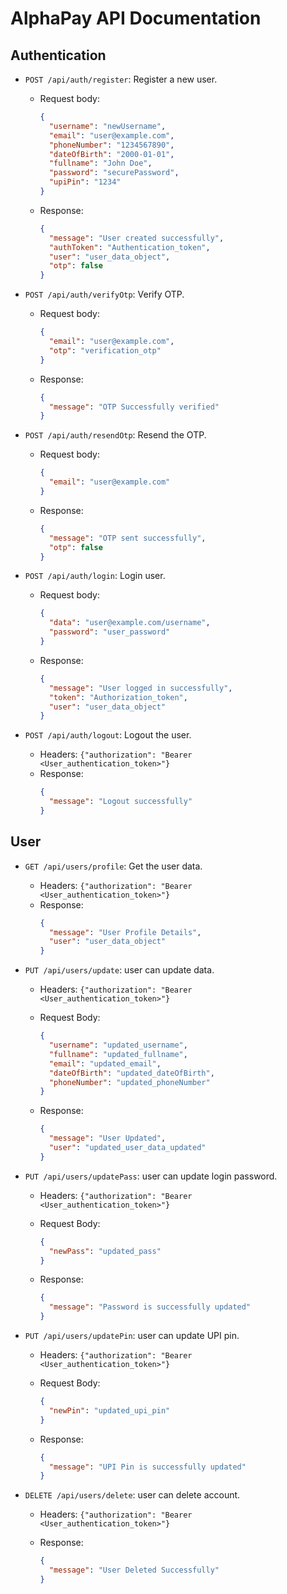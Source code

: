 # AlphaPay API Documentation

## Authentication

- `POST /api/auth/register`: Register a new user.

  - Request body:
    ```json
    {
      "username": "newUsername",
      "email": "user@example.com",
      "phoneNumber": "1234567890",
      "dateOfBirth": "2000-01-01",
      "fullname": "John Doe",
      "password": "securePassword",
      "upiPin": "1234"
    }
    ```
  - Response:
    ```json
    {
      "message": "User created successfully",
      "authToken": "Authentication_token",
      "user": "user_data_object",
      "otp": false
    }
    ```

- `POST /api/auth/verifyOtp`: Verify OTP.

  - Request body:
    ```json
    {
      "email": "user@example.com",
      "otp": "verification_otp"
    }
    ```
  - Response:
    ```json
    {
      "message": "OTP Successfully verified"
    }
    ```

- `POST /api/auth/resendOtp`: Resend the OTP.

  - Request body:
    ```json
    {
      "email": "user@example.com"
    }
    ```
  - Response:
    ```json
    {
      "message": "OTP sent successfully",
      "otp": false
    }
    ```

- `POST /api/auth/login`: Login user.

  - Request body:
    ```json
    {
      "data": "user@example.com/username",
      "password": "user_password"
    }
    ```
  - Response:
    ```json
    {
      "message": "User logged in successfully",
      "token": "Authorization_token",
      "user": "user_data_object"
    }
    ```

- `POST /api/auth/logout`: Logout the user.

  - Headers:
    `{"authorization": "Bearer <User_authentication_token>"}`
  - Response:
    ```json
    {
      "message": "Logout successfully"
    }
    ```

## User

- `GET /api/users/profile`: Get the user data.

  - Headers:
    `{"authorization": "Bearer <User_authentication_token>"}`
  - Response:
    ```json
    {
      "message": "User Profile Details",
      "user": "user_data_object"
    }
    ```

- `PUT /api/users/update`: user can update data.

  - Headers:
    `{"authorization": "Bearer <User_authentication_token>"}`
  - Request Body:

    ```json
    {
      "username": "updated_username",
      "fullname": "updated_fullname",
      "email": "updated_email",
      "dateOfBirth": "updated_dateOfBirth",
      "phoneNumber": "updated_phoneNumber"
    }
    ```

  - Response:
    ```json
    {
      "message": "User Updated",
      "user": "updated_user_data_updated"
    }
    ```

- `PUT /api/users/updatePass`: user can update login password.

  - Headers:
    `{"authorization": "Bearer <User_authentication_token>"}`
  - Request Body:

    ```json
    {
      "newPass": "updated_pass"
    }
    ```

  - Response:
    ```json
    {
      "message": "Password is successfully updated"
    }
    ```

- `PUT /api/users/updatePin`: user can update UPI pin.

  - Headers:
    `{"authorization": "Bearer <User_authentication_token>"}`
  - Request Body:

    ```json
    {
      "newPin": "updated_upi_pin"
    }
    ```

  - Response:
    ```json
    {
      "message": "UPI Pin is successfully updated"
    }
    ```

- `DELETE /api/users/delete`: user can delete account.

  - Headers:
    `{"authorization": "Bearer <User_authentication_token>"}`

  - Response:
    ```json
    {
      "message": "User Deleted Successfully"
    }
    ```
